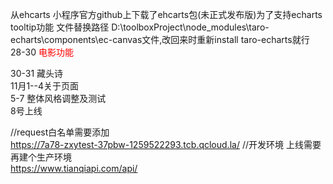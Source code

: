 从ehcarts 小程序官方github上下载了ehcarts包(未正式发布版)为了支持echarts tooltip功能  文件替换路径 D:\toolboxProject\node_modules\taro-echarts\components\ec-canvas文件,改回来时重新install taro-echarts就行  
28-30 <font color="red">电影功能 </font>  

30-31 藏头诗  
11月1--4关于页面  
5-7 整体风格调整及测试  
8号上线  

//request白名单需要添加  
https://7a78-zxytest-37pbw-1259522293.tcb.qcloud.la/ //开发环境 上线需要再建个生产环境  
https://www.tianqiapi.com/api/  

